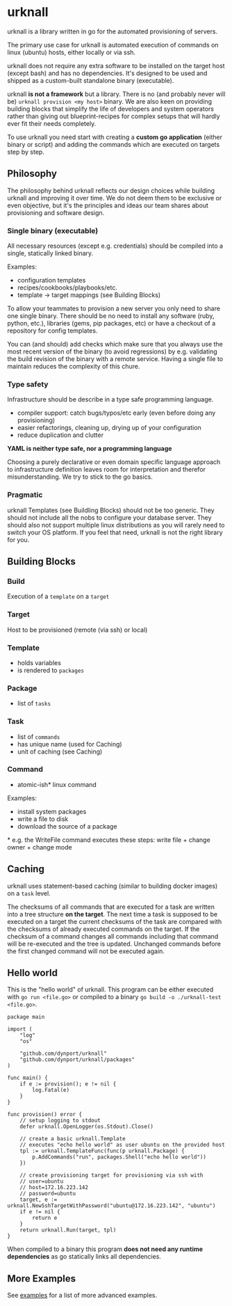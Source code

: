 # urknall

urknall is a library written in go for the automated provisioning of servers.

The primary use case for urknall is automated execution of commands on linux (ubuntu) hosts, either locally or via ssh.

urknall does not require any extra software to be installed on the target host (except bash) and has no dependencies. It's designed to be used and shipped as a custom-built standalone binary (executable).

urknall __is not a framework__ but a library. There is no (and probably never will be) `urknall provision <my host>` binary. We are also keen on providing building blocks that simplify the life of developers and system operators rather than giving out blueprint-recipes for complex setups that will hardly ever fit their needs completely.

To use urknall you need start with creating a __custom go application__ (either binary or script) and adding the commands which are executed on targets step by step.

## Philosophy

The philosophy behind urknall reflects our design choices while building urknall and improving it over time. We do not deem them to be exclusive or even objective, but it's the principles and ideas our team shares about provisioning and software design.

### Single binary (executable)

All necessary resources (except e.g. credentials) should be compiled into a single, statically linked binary.

Examples:

* configuration templates
* recipes/cookbooks/playbooks/etc.
* template -> target mappings (see Building Blocks)

To allow your teammates to provision a new server you only need to share one single binary. There should be no need to install any software (ruby, python, etc.), libraries (gems, pip packages, etc) or have a checkout of a repository for config templates.

You can (and should) add checks which make sure that you always use the most recent version of the binary (to avoid regressions) by e.g. validating the build revision of the binary with a remote service. Having a single file to maintain reduces the complexity of this chure.


### Type safety
Infrastructure should be describe in a type safe programming language.

* compiler support: catch bugs/typos/etc early (even before doing any provisioning)
* easier refactorings, cleaning up, drying up of your configuration
* reduce duplication and clutter

__YAML is neither type safe, nor a programming language__

Choosing a purely declarative or even domain specific language approach to infrastructure definition leaves room for interpretation and therefor misunderstanding. We try to stick to the go basics.

### Pragmatic

urknall Templates (see Buildling Blocks) should not be too generic. They should not include all the nobs to configure your database server. They should also not support multiple linux distributions as you will rarely need to switch your OS platform. If you feel that need, urknall is not the right library for you.
    

## Building Blocks

### Build

Execution of a `template` on a `target`

### Target

Host to be provisioned (remote (via ssh) or local)

### Template

* holds variables
* is rendered to `packages`

### Package

* list of `tasks`

### Task

* list of `commands`
* has unique name (used for Caching)
* unit of caching (see Caching)

### Command

* atomic-ish* linux command

Examples:

* install system packages
* write a file to disk
* download the source of a package

\* e.g. the WriteFile command executes these steps: write file + change owner + change mode

## Caching

urknall uses statement-based caching (similar to building docker images) on a `task` level. 

The checksums of all commands that are executed for a task are written into a tree structure __on the target__. The next time a task is supposed to be executed on a target the current checksums of the task are compared with the checksums of already executed commands on the target. If the checksum of a command changes all commands including that command will be re-executed and the tree is updated. Unchanged commands before the first changed command will not be executed again.

## Hello world

This is the "hello world" of urknall. This program can be either executed with `go run <file.go>` or compiled to a binary `go build -o ./urknall-test <file.go>`.


	package main

	import (
		"log"
		"os"

		"github.com/dynport/urknall"
		"github.com/dynport/urknall/packages"
	)

	func main() {
		if e := provision(); e != nil {
			log.Fatal(e)
		}
	}

	func provision() error {
		// setup logging to stdout
		defer urknall.OpenLogger(os.Stdout).Close()

		// create a basic urknall.Template
		// executes "echo hello world" as user ubuntu on the provided host
		tpl := urknall.TemplateFunc(func(p urknall.Package) {
			p.AddCommands("run", packages.Shell("echo hello world"))
		})

		// create provisioning target for provisioning via ssh with
		// user=ubuntu
		// host=172.16.223.142
		// password=ubuntu
		target, e := urknall.NewSshTargetWithPassword("ubuntu@172.16.223.142", "ubuntu")
		if e != nil {
			return e
		}
		return urknall.Run(target, tpl)
	}

When compiled to a binary this program __does not need any runtime dependencies__ as go statically links all dependencies.

## More Examples

See [examples](examples) for a list of more advanced examples.


